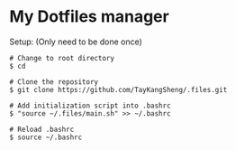# My Dotfiles manager

Setup: (Only need to be done once)
```
# Change to root directory
$ cd

# Clone the repository
$ git clone https://github.com/TayKangSheng/.files.git

# Add initialization script into .bashrc
$ "source ~/.files/main.sh" >> ~/.bashrc

# Reload .bashrc
$ source ~/.bashrc
```
